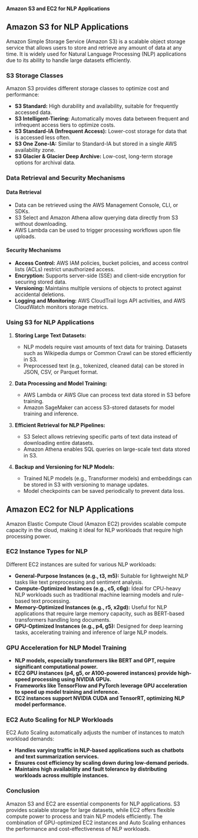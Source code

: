 **Amazon S3 and EC2 for NLP Applications**

## **Amazon S3 for NLP Applications**

Amazon Simple Storage Service (Amazon S3) is a scalable object storage service that allows users to store and retrieve any amount of data at any time. It is widely used for Natural Language Processing (NLP) applications due to its ability to handle large datasets efficiently.

### **S3 Storage Classes**
Amazon S3 provides different storage classes to optimize cost and performance:
- **S3 Standard:** High durability and availability, suitable for frequently accessed data.
- **S3 Intelligent-Tiering:** Automatically moves data between frequent and infrequent access tiers to optimize costs.
- **S3 Standard-IA (Infrequent Access):** Lower-cost storage for data that is accessed less often.
- **S3 One Zone-IA:** Similar to Standard-IA but stored in a single AWS availability zone.
- **S3 Glacier & Glacier Deep Archive:** Low-cost, long-term storage options for archival data.

### **Data Retrieval and Security Mechanisms**
#### **Data Retrieval**
- Data can be retrieved using the AWS Management Console, CLI, or SDKs.
- S3 Select and Amazon Athena allow querying data directly from S3 without downloading.
- AWS Lambda can be used to trigger processing workflows upon file uploads.

#### **Security Mechanisms**
- **Access Control:** AWS IAM policies, bucket policies, and access control lists (ACLs) restrict unauthorized access.
- **Encryption:** Supports server-side (SSE) and client-side encryption for securing stored data.
- **Versioning:** Maintains multiple versions of objects to protect against accidental deletions.
- **Logging and Monitoring:** AWS CloudTrail logs API activities, and AWS CloudWatch monitors storage metrics.

### **Using S3 for NLP Applications**
1. **Storing Large Text Datasets:**
   - NLP models require vast amounts of text data for training. Datasets such as Wikipedia dumps or Common Crawl can be stored efficiently in S3.
   - Preprocessed text (e.g., tokenized, cleaned data) can be stored in JSON, CSV, or Parquet format.

2. **Data Processing and Model Training:**
   - AWS Lambda or AWS Glue can process text data stored in S3 before training.
   - Amazon SageMaker can access S3-stored datasets for model training and inference.

3. **Efficient Retrieval for NLP Pipelines:**
   - S3 Select allows retrieving specific parts of text data instead of downloading entire datasets.
   - Amazon Athena enables SQL queries on large-scale text data stored in S3.

4. **Backup and Versioning for NLP Models:**
   - Trained NLP models (e.g., Transformer models) and embeddings can be stored in S3 with versioning to manage updates.
   - Model checkpoints can be saved periodically to prevent data loss.

## **Amazon EC2 for NLP Applications**

Amazon Elastic Compute Cloud (Amazon EC2) provides scalable compute capacity in the cloud, making it ideal for NLP workloads that require high processing power.

### **EC2 Instance Types for NLP**
Different EC2 instances are suited for various NLP workloads:
- **General-Purpose Instances (e.g., t3, m5):** Suitable for lightweight NLP tasks like text preprocessing and sentiment analysis.
- **Compute-Optimized Instances (e.g., c5, c6g):** Ideal for CPU-heavy NLP workloads such as traditional machine learning models and rule-based text processing.
- **Memory-Optimized Instances (e.g., r5, x2gd):** Useful for NLP applications that require large memory capacity, such as BERT-based transformers handling long documents.
- **GPU-Optimized Instances (e.g., p4, g5):** Designed for deep learning tasks, accelerating training and inference of large NLP models.

### **GPU Acceleration for NLP Model Training**
- **NLP models, especially transformers like BERT and GPT, require significant computational power.**
- **EC2 GPU instances (p4, g5, or A100-powered instances) provide high-speed processing using NVIDIA GPUs.**
- **Frameworks like TensorFlow and PyTorch leverage GPU acceleration to speed up model training and inference.**
- **EC2 instances support NVIDIA CUDA and TensorRT, optimizing NLP model performance.**

### **EC2 Auto Scaling for NLP Workloads**
EC2 Auto Scaling automatically adjusts the number of instances to match workload demands:
- **Handles varying traffic in NLP-based applications such as chatbots and text summarization services.**
- **Ensures cost efficiency by scaling down during low-demand periods.**
- **Maintains high availability and fault tolerance by distributing workloads across multiple instances.**

### **Conclusion**
Amazon S3 and EC2 are essential components for NLP applications. S3 provides scalable storage for large datasets, while EC2 offers flexible compute power to process and train NLP models efficiently. The combination of GPU-optimized EC2 instances and Auto Scaling enhances the performance and cost-effectiveness of NLP workloads.
